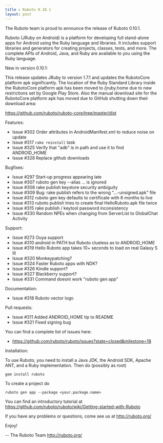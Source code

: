 ```yaml
---
title : Ruboto 0.10.1
layout: post
---
```

The Ruboto team is proud to announce the release of Ruboto 0.10.1.

Ruboto (JRuby on Android) is a platform for developing full stand-alone apps for
Android using the Ruby language and libraries.  It includes support libraries
and generators for creating projects, classes, tests, and more.  The complete
APIs of Android, Java, and Ruby are available to you using the Ruby language.

New in version 0.10.1:

This release updates JRuby to version 1.7.1 and updates the RubotoCore platform apk significantly.  The location of the Ruby Standard Library inside the RubotoCore platform apk has been moved to /jruby.home due to new restrictions set by Google Play Store.  Also the manual download site for the RubotoCore platform apk has moved due to GitHub shutting down their download area:

https://github.com/ruboto/ruboto-core/tree/master/dist


Features:

* Issue #302 Order attributes in AndroidManifest.xml to reduce noise on update
* Issue #317 `rake reinstall` task
* Issue #325 Verify that "adb" is in path and use it to find ANDROID_HOME
* Issue #328 Replace github downloads

Bugfixes:

* Issue #297 Start-up progress appearing late
* Issue #307 ruboto gen key --alias ... is ignored
* Issue #308 rake publish keystore security ambiguity
* Issue #309 Bug: rake publish refers to the wrong "...-unsigned.apk" file
* Issue #312 ruboto gen key defaults to certificate with 6 months to live
* Issue #313 ruboto publish tries to create final HelloRuboto.apk file twice
* Issue #315 rake publish / keytool password inconsistency
* Issue #330 Random NPEs when changing from ServerList to GlobalChat Activity

Support:

* Issue #273 Ouya support
* Issue #310 android in PATH but Ruboto clueless as to ANDROID_HOME
* Issue #319 Hello Ruboto app takes 10+ seconds to load on real Galaxy S III
* Issue #320 Monkeypatching?
* Issue #324 Faster Ruboto apps with NDK?
* Issue #326 Kindle support?
* Issue #327 Blackberry support?
* Issue #331 Command doesnt work "ruboto gen app"

Documentation:

* Issue #318 Ruboto vector logo

Pull requests:

* Issue #311 Added ANDROID_HOME tip to README
* Issue #321 Fixed signing bug

You can find a complete list of issues here:

* https://github.com/ruboto/ruboto/issues?state=closed&milestone=18


Installation:

To use Ruboto, you need to install a Java JDK, the Android SDK, Apache ANT, and a Ruby implementation.  Then do (possibly as root)

    gem install ruboto


To create a project do

    ruboto gen app --package <your.package.name>


You can find an introductory tutorial at https://github.com/ruboto/ruboto/wiki/Getting-started-with-Ruboto

If you have any problems or questions, come see us at http://ruboto.org/

Enjoy!


--
The Ruboto Team
http://ruboto.org/
